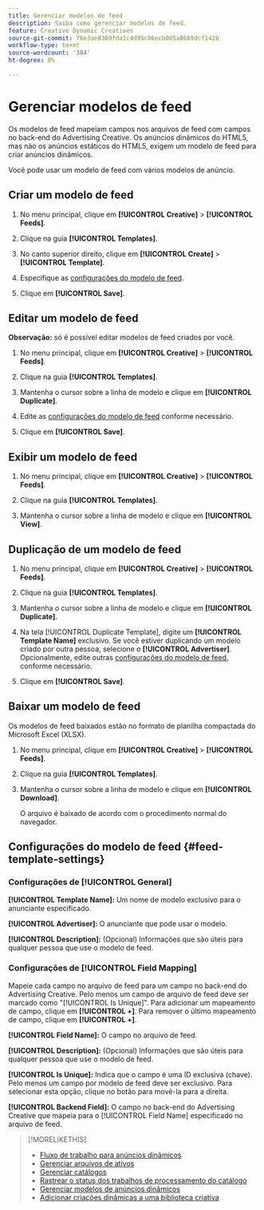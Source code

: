 ```yaml
---
title: Gerenciar modelos de feed
description: Saiba como gerenciar modelos de feed.
feature: Creative Dynamic Creatives
source-git-commit: 76e3ae8369fda1c4d95c06ecb085a8669dcf142b
workflow-type: tm+mt
source-wordcount: '384'
ht-degree: 0%

---
```


# Gerenciar modelos de feed

<!-- I have a "Retail" feed template that was created by rkarthik@adobe. Ask product if this is available to all clients or just internal.  -->

<!-- We have a finite set of supported fields on the backend. I need to include that info in an appendix. -->

Os modelos de feed mapeiam campos nos arquivos de feed com campos no back-end do Advertising Creative. Os anúncios dinâmicos do HTML5, mas não os anúncios estáticos do HTML5, exigem um modelo de feed para criar anúncios dinâmicos.

Você pode usar um modelo de feed com vários modelos de anúncio.

## Criar um modelo de feed

1. No menu principal, clique em **[!UICONTROL Creative]** > **[!UICONTROL Feeds]**.

1. Clique na guia **[!UICONTROL Templates]**.

1. No canto superior direito, clique em **[!UICONTROL Create]** > **[!UICONTROL Template]**.

1. Especifique as [configurações do modelo de feed](#feed-template-settings).

1. Clique em **[!UICONTROL Save]**.

## Editar um modelo de feed

**Observação:** só é possível editar modelos de feed criados por você.

1. No menu principal, clique em **[!UICONTROL Creative]** > **[!UICONTROL Feeds]**.

1. Clique na guia **[!UICONTROL Templates]**.

1. Mantenha o cursor sobre a linha de modelo e clique em **[!UICONTROL Duplicate]**.

1. Edite as [configurações do modelo de feed](#feed-template-settings) conforme necessário.

1. Clique em **[!UICONTROL Save]**.

## Exibir um modelo de feed

1. No menu principal, clique em **[!UICONTROL Creative]** > **[!UICONTROL Feeds]**.

1. Clique na guia **[!UICONTROL Templates]**.

1. Mantenha o cursor sobre a linha de modelo e clique em **[!UICONTROL View]**.

## Duplicação de um modelo de feed

1. No menu principal, clique em **[!UICONTROL Creative]** > **[!UICONTROL Feeds]**.

1. Clique na guia **[!UICONTROL Templates]**.

1. Mantenha o cursor sobre a linha de modelo e clique em **[!UICONTROL Duplicate]**.

1. Na tela [!UICONTROL Duplicate Template], digite um **[!UICONTROL Template Name]** exclusivo. Se você estiver duplicando um modelo criado por outra pessoa, selecione o **[!UICONTROL Advertiser]**. Opcionalmente, edite outras [configurações do modelo de feed](#feed-template-settings), conforme necessário.

1. Clique em **[!UICONTROL Save]**.

## Baixar um modelo de feed

Os modelos de feed baixados estão no formato de planilha compactada do Microsoft Excel (XLSX).

1. No menu principal, clique em **[!UICONTROL Creative]** > **[!UICONTROL Feeds]**.

1. Clique na guia **[!UICONTROL Templates]**.

1. Mantenha o cursor sobre a linha de modelo e clique em **[!UICONTROL Download]**.

   O arquivo é baixado de acordo com o procedimento normal do navegador.

## Configurações do modelo de feed {#feed-template-settings}

### Configurações de [!UICONTROL General]

**[!UICONTROL Template Name]:** Um nome de modelo exclusivo para o anunciante especificado.

**[!UICONTROL Advertiser]:** O anunciante que pode usar o modelo.

**[!UICONTROL Description]:** (Opcional) Informações que são úteis para qualquer pessoa que use o modelo de feed.

### Configurações de [!UICONTROL Field Mapping]

Mapeie cada campo no arquivo de feed para um campo no back-end do Advertising Creative.<!-- Check w/product: What is displayed where in the UI/reports and published ads? --> Pelo menos um campo de arquivo de feed deve ser marcado como &quot;[!UICONTROL Is Unique]&quot;. Para adicionar um mapeamento de campo, clique em **[!UICONTROL +]**. Para remover o último mapeamento de campo, clique em **[!UICONTROL +]**.

**[!UICONTROL Field Name]:** O campo no arquivo de feed.

**[!UICONTROL Description]:** (Opcional) Informações que são úteis para qualquer pessoa que use o modelo de feed.

**[!UICONTROL Is Unique]:** Indica que o campo é uma ID exclusiva (chave). Pelo menos um campo por modelo de feed deve ser exclusivo. Para selecionar esta opção, clique no botão para movê-la para a direita.<!-- **Note: The unique identifier is different from the feed "trigger" in experience settings. -->

**[!UICONTROL Backend Field]:** O campo no back-end do Advertising Creative que mapeia para o [!UICONTROL Field Name] especificado no arquivo de feed.

>[!MORELIKETHIS]
>
>* [Fluxo de trabalho para anúncios dinâmicos](/help/creative/introduction/workflow-dynamic-ads.md)
>* [Gerenciar arquivos de ativos](/help/creative/feeds/asset-manage.md)
>* [Gerenciar catálogos](/help/creative/feeds/catalog-manage.md)
>* [Rastrear o status dos trabalhos de processamento do catálogo](/help/creative/feeds/job-status-track.md)
>* [Gerenciar modelos de anúncios dinâmicos](/help/creative/ad-templates/ad-template-manage.md)
>* [Adicionar criações dinâmicas a uma biblioteca criativa](/help/creative/creative-libraries/creative-add-dynamic.md)
